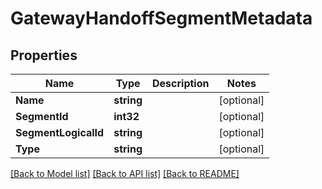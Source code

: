 # GatewayHandoffSegmentMetadata

## Properties

Name | Type | Description | Notes
------------ | ------------- | ------------- | -------------
**Name** | **string** |  | [optional] 
**SegmentId** | **int32** |  | [optional] 
**SegmentLogicalId** | **string** |  | [optional] 
**Type** | **string** |  | [optional] 

[[Back to Model list]](../README.md#documentation-for-models) [[Back to API list]](../README.md#documentation-for-api-endpoints) [[Back to README]](../README.md)


